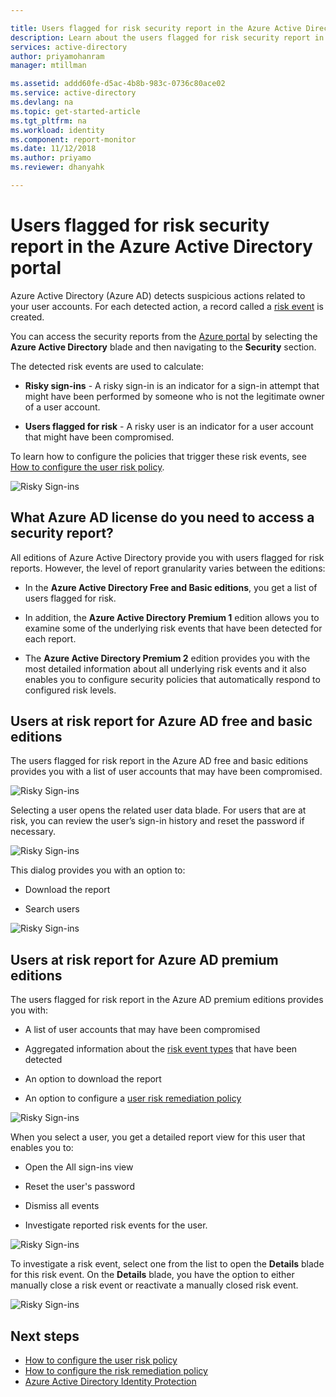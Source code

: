 ```yaml
---

title: Users flagged for risk security report in the Azure Active Directory portal | Microsoft Docs
description: Learn about the users flagged for risk security report in the Azure Active Directory portal
services: active-directory
author: priyamohanram
manager: mtillman

ms.assetid: addd60fe-d5ac-4b8b-983c-0736c80ace02
ms.service: active-directory
ms.devlang: na
ms.topic: get-started-article
ms.tgt_pltfrm: na
ms.workload: identity
ms.component: report-monitor
ms.date: 11/12/2018
ms.author: priyamo
ms.reviewer: dhanyahk

---
```

# Users flagged for risk security report in the Azure Active Directory portal

Azure Active Directory (Azure AD) detects suspicious actions related to your user accounts. For each detected action, a record called a [risk event](concept-risk-events.md) is created.

You can access the security reports from the [Azure portal](https://portal.azure.com) by selecting the **Azure Active Directory** blade and then navigating to the **Security** section. 

The detected risk events are used to calculate:

- **Risky sign-ins** - A risky sign-in is an indicator for a sign-in attempt that might have been performed by someone who is not the legitimate owner of a user account. 

- **Users flagged for risk** - A risky user is an indicator for a user account that might have been compromised. 

To learn how to configure the policies that trigger these risk events, see [How to configure the user risk policy](../identity-protection/howto-user-risk-policy.md). 

![Risky Sign-ins](./media/concept-user-at-risk/10.png)


## What Azure AD license do you need to access a security report?  

All editions of Azure Active Directory provide you with users flagged for risk reports. However, the level of report granularity varies between the editions: 

- In the **Azure Active Directory Free and Basic editions**, you get a list of users flagged for risk. 

- In addition, the **Azure Active Directory Premium 1** edition allows you to examine some of the underlying risk events that have been detected for each report. 

- The **Azure Active Directory Premium 2** edition provides you with the most detailed information about all underlying risk events and it also enables you to configure security policies that automatically respond to configured risk levels.


## Users at risk report for Azure AD free and basic editions

The users flagged for risk report in the Azure AD free and basic editions provides you with a list of user accounts that may have been compromised. 

![Risky Sign-ins](./media/concept-user-at-risk/03.png)

Selecting a user opens the related user data blade. For users that are at risk, you can review the user’s sign-in history and reset the password if necessary.

![Risky Sign-ins](./media/concept-user-at-risk/46.png)


This dialog provides you with an option to:

- Download the report

- Search users

![Risky Sign-ins](./media/concept-user-at-risk/16.png)


## Users at risk report for Azure AD premium editions

The users flagged for risk report in the Azure AD premium editions provides you with:

- A list of user accounts that may have been compromised 

- Aggregated information about the [risk event types](concept-risk-events.md) that have been detected

- An option to download the report

- An option to configure a [user risk remediation policy](../identity-protection/howto-user-risk-policy.md)  

![Risky Sign-ins](./media/concept-user-at-risk/71.png)

When you select a user, you get a detailed report view for this user that enables you to:

- Open the All sign-ins view

- Reset the user's password

- Dismiss all events

- Investigate reported risk events for the user. 

![Risky Sign-ins](./media/concept-user-at-risk/324.png)

To investigate a risk event, select one from the list to open the **Details** blade for this risk event. On the **Details** blade, you have the option to either manually close a risk event or reactivate a manually closed risk event. 

![Risky Sign-ins](./media/concept-user-at-risk/325.png)


## Next steps

- [How to configure the user risk policy](../identity-protection/howto-user-risk-policy.md)
- [How to configure the risk remediation policy](../identity-protection/howto-user-risk-policy.md)
- [Azure Active Directory Identity Protection](../active-directory-identityprotection.md)

